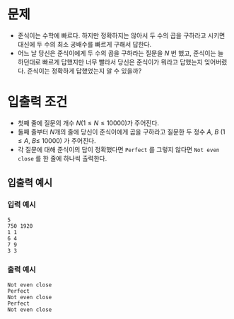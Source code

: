 # 문제
* 준식이는 수학에 빠르다. 하지만 정확하지는 않아서 두 수의 곱을 구하라고 시키면 대신에 두 수의 최소 공배수를 빠르게 구해서 답한다.
* 어느 날 당신은 준식이에게 두 수의 곱을 구하라는 질문을 $N$ 번 했고, 준식이는 늘 하던대로 빠르게 답했지만 너무 빨라서 당신은 준식이가 뭐라고 답했는지 잊어버렸다. 준식이는 정확하게 답했었는지 알 수 있을까?
   
# 입출력 조건
* 첫째 줄에 질문의 개수 $N(1\le N\le 10000)$가 주어진다.
* 둘째 줄부터 $N$개의 줄에 당신이 준식이에게 곱을 구하라고 질문한 두 정수 $A,\ B\ (1\le A,\ B\le \ 10000)$ 가 주어진다.
* 각 질문에 대해 준식이의 답이 정확했다면 `Perfect` 를 그렇지 않다면 `Not even close` 를 한 줄에 하나씩 출력한다.
   
## 입출력 예시
### 입력 예시
```
5
750 1920
1 1
6 4
7 9
3 3
```
### 출력 예시
```
Not even close
Perfect
Not even close
Perfect
Not even close
```
